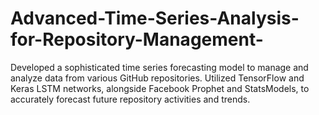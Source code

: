 # Advanced-Time-Series-Analysis-for-Repository-Management-
Developed a sophisticated time series forecasting model to manage and analyze data from various GitHub repositories. Utilized TensorFlow and Keras LSTM networks, alongside Facebook Prophet and StatsModels, to accurately forecast future repository activities and trends. 
